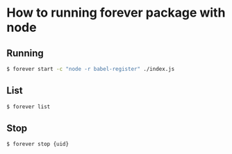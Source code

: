 # How to running forever package with node

## Running
```bash
$ forever start -c "node -r babel-register" ./index.js
```
## List
```bash
$ forever list
```

## Stop
```bash
$ forever stop {uid}
```
